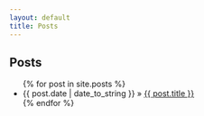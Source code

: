 ```yaml
---
layout: default
title: Posts
---
```


<h2 class="section">Posts</h2>

<div>
  <ul class='posts'>
    {% for post in site.posts %}
      <li><span>{{ post.date | date_to_string }}</span> &raquo; <a href="{{ post.url }}">{{ post.title }}</a></li>
    {% endfor %}
</ul>
</div>
